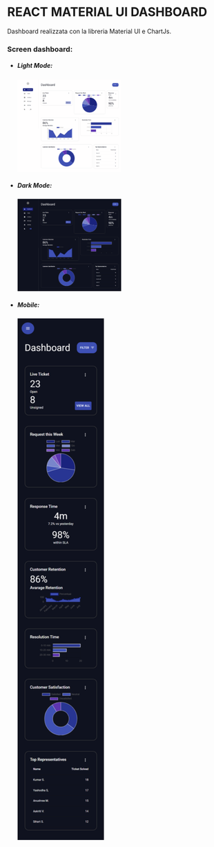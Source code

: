 <h1>REACT MATERIAL UI DASHBOARD</h1>
<p>Dashboard realizzata con la libreria Material UI e ChartJs.</p>
<div>
<h3>Screen dashboard:</h3>
<ul>
    <li>
        <h5>Light Mode:</h5>
        <img src="./screens/homeLight.png" style="width: 50%">
    </li>
    <li>
        <h5>Dark Mode:</h5>
        <img src="./screens/homeDark.png" style="width: 50%">
    </li>
    <li>
        <h5>Mobile:</h5>
        <img src="./screens/smartphone.png" style="width: 200px">
    </li>
</ul>
</div>
